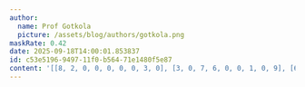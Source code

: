 ```yaml
---
author:
  name: Prof Gotkola
  picture: /assets/blog/authors/gotkola.png
maskRate: 0.42
date: 2025-09-18T14:00:01.853837
id: c53e5196-9497-11f0-b564-71e1480f5e87
content: '[[8, 2, 0, 0, 0, 0, 0, 3, 0], [3, 0, 7, 6, 0, 0, 1, 0, 9], [6, 1, 9, 0, 5, 4, 0, 0, 0], [4, 6, 1, 5, 0, 8, 0, 0, 3], [5, 0, 0, 1, 0, 3, 7, 8, 6], [7, 3, 0, 2, 9, 0, 4, 5, 1], [9, 0, 0, 4, 0, 0, 3, 7, 2], [0, 7, 0, 8, 0, 9, 0, 0, 0], [1, 0, 0, 7, 2, 5, 9, 6, 8]]'
---
```

